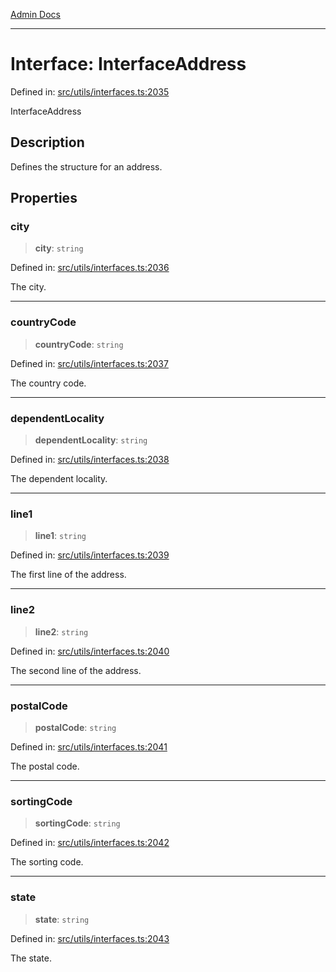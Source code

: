 [Admin Docs](/)

***

# Interface: InterfaceAddress

Defined in: [src/utils/interfaces.ts:2035](https://github.com/PalisadoesFoundation/talawa-admin/blob/main/src/utils/interfaces.ts#L2035)

InterfaceAddress

## Description

Defines the structure for an address.

## Properties

### city

> **city**: `string`

Defined in: [src/utils/interfaces.ts:2036](https://github.com/PalisadoesFoundation/talawa-admin/blob/main/src/utils/interfaces.ts#L2036)

The city.

***

### countryCode

> **countryCode**: `string`

Defined in: [src/utils/interfaces.ts:2037](https://github.com/PalisadoesFoundation/talawa-admin/blob/main/src/utils/interfaces.ts#L2037)

The country code.

***

### dependentLocality

> **dependentLocality**: `string`

Defined in: [src/utils/interfaces.ts:2038](https://github.com/PalisadoesFoundation/talawa-admin/blob/main/src/utils/interfaces.ts#L2038)

The dependent locality.

***

### line1

> **line1**: `string`

Defined in: [src/utils/interfaces.ts:2039](https://github.com/PalisadoesFoundation/talawa-admin/blob/main/src/utils/interfaces.ts#L2039)

The first line of the address.

***

### line2

> **line2**: `string`

Defined in: [src/utils/interfaces.ts:2040](https://github.com/PalisadoesFoundation/talawa-admin/blob/main/src/utils/interfaces.ts#L2040)

The second line of the address.

***

### postalCode

> **postalCode**: `string`

Defined in: [src/utils/interfaces.ts:2041](https://github.com/PalisadoesFoundation/talawa-admin/blob/main/src/utils/interfaces.ts#L2041)

The postal code.

***

### sortingCode

> **sortingCode**: `string`

Defined in: [src/utils/interfaces.ts:2042](https://github.com/PalisadoesFoundation/talawa-admin/blob/main/src/utils/interfaces.ts#L2042)

The sorting code.

***

### state

> **state**: `string`

Defined in: [src/utils/interfaces.ts:2043](https://github.com/PalisadoesFoundation/talawa-admin/blob/main/src/utils/interfaces.ts#L2043)

The state.
